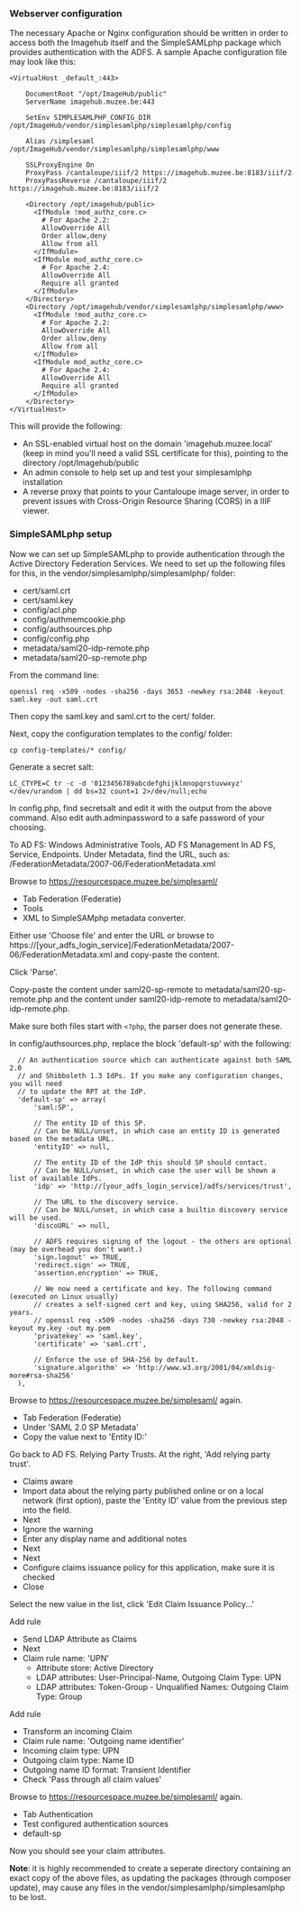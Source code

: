 ### Webserver configuration

The necessary Apache or Nginx configuration should be written in order to access both the Imagehub itself and the SimpleSAMLphp package which provides authentication with the ADFS.
A sample Apache configuration file may look like this:
```
<VirtualHost _default_:443>

    DocumentRoot "/opt/ImageHub/public"
    ServerName imagehub.muzee.be:443

    SetEnv SIMPLESAMLPHP_CONFIG_DIR /opt/ImageHub/vendor/simplesamlphp/simplesamlphp/config

    Alias /simplesaml /opt/ImageHub/vendor/simplesamlphp/simplesamlphp/www

    SSLProxyEngine On
    ProxyPass /cantaloupe/iiif/2 https://imagehub.muzee.be:8183/iiif/2
    ProxyPassReverse /cantaloupe/iiif/2 https://imagehub.muzee.be:8183/iiif/2

    <Directory /opt/imagehub/public>
      <IfModule !mod_authz_core.c>
        # For Apache 2.2:
        AllowOverride All
        Order allow,deny
        Allow from all
      </IfModule>
      <IfModule mod_authz_core.c>
        # For Apache 2.4:
        AllowOverride All
        Require all granted
      </IfModule>
    </Directory>
    <Directory /opt/imagehub/vendor/simplesamlphp/simplesamlphp/www>
      <IfModule !mod_authz_core.c>
        # For Apache 2.2:
        AllowOverride All
        Order allow,deny
        Allow from all
      </IfModule>
      <IfModule mod_authz_core.c>
        # For Apache 2.4:
        AllowOverride All
        Require all granted
      </IfModule>
    </Directory>
</VirtualHost>
```
This will provide the following:
* An SSL-enabled virtual host on the domain 'imagehub.muzee.local' (keep in mind you'll need a valid SSL certificate for this), pointing to the directory /opt/Imagehub/public
* An admin console to help set up and test your simplesamlphp installation
* A reverse proxy that points to your Cantaloupe image server, in order to prevent issues with Cross-Origin Resource Sharing (CORS) in a IIIF viewer.

### SimpleSAMLphp setup
Now we can set up SimpleSAMLphp to provide authentication through the Active Directory Federation Services. We need to set up the following files for this, in the vendor/simplesamlphp/simplesamlphp/ folder:
* cert/saml.crt
* cert/saml.key
* config/acl.php
* config/authmemcookie.php
* config/authsources.php
* config/config.php
* metadata/saml20-idp-remote.php
* metadata/saml20-sp-remote.php

From the command line:
```
openssl req -x509 -nodes -sha256 -days 3653 -newkey rsa:2048 -keyout saml.key -out saml.crt
```
Then copy the saml.key and saml.crt to the cert/ folder.

Next, copy the configuration templates to the config/ folder:
```
cp config-templates/* config/
```

Generate a secret salt:
```
LC_CTYPE=C tr -c -d '0123456789abcdefghijklmnopqrstuvwxyz' </dev/urandom | dd bs=32 count=1 2>/dev/null;echo
```

In config.php, find secretsalt and edit it with the output from the above command.
Also edit auth.adminpassword to a safe password of your choosing.

To AD FS:
Windows Administrative Tools, AD FS Management
In AD FS, Service, Endpoints. Under Metadata, find the URL, such as:
/FederationMetadata/2007-06/FederationMetadata.xml

Browse to https://resourcespace.muzee.be/simplesaml/
* Tab Federation (Federatie)
* Tools
* XML to SimpleSAMphp metadata converter.

Either use 'Choose file' and enter the URL or browse to https://[your_adfs_login_service]/FederationMetadata/2007-06/FederationMetadata.xml and copy-paste the content.

Click 'Parse'.

Copy-paste the content under saml20-sp-remote to metadata/saml20-sp-remote.php and the content under saml20-idp-remote to metadata/saml20-idp-remote.php.

Make sure both files start with ``<?php``, the parser does not generate these.


In config/authsources.php, replace the block 'default-sp' with the following:
```
  // An authentication source which can authenticate against both SAML 2.0
  // and Shibboleth 1.3 IdPs. If you make any configuration changes, you will need
  // to update the RPT at the IdP.
  'default-sp' => array(
      'saml:SP',

      // The entity ID of this SP.
      // Can be NULL/unset, in which case an entity ID is generated based on the metadata URL.
      'entityID' => null,

      // The entity ID of the IdP this should SP should contact.
      // Can be NULL/unset, in which case the user will be shown a list of available IdPs.
      'idp' => 'http://[your_adfs_login_service]/adfs/services/trust',

      // The URL to the discovery service.
      // Can be NULL/unset, in which case a builtin discovery service will be used.
      'discoURL' => null,

      // ADFS requires signing of the logout - the others are optional (may be overhead you don't want.)
      'sign.logout' => TRUE,
      'redirect.sign' => TRUE,
      'assertion.encryption' => TRUE,

      // We now need a certificate and key. The following command (executed on Linux usually)
      // creates a self-signed cert and key, using SHA256, valid for 2 years.
      // openssl req -x509 -nodes -sha256 -days 730 -newkey rsa:2048 -keyout my.key -out my.pem
      'privatekey' => 'saml.key',
      'certificate' => 'saml.crt',

      // Enforce the use of SHA-256 by default.
      'signature.algorithm' => 'http://www.w3.org/2001/04/xmldsig-more#rsa-sha256'
  ),
```

Browse to https://resourcespace.muzee.be/simplesaml/ again.
* Tab Federation (Federatie)
* Under 'SAML 2.0 SP Metadata'
* Copy the value next to 'Entity ID:'

Go back to AD FS. Relying Party Trusts. At the right, 'Add relying party trust'.
* Claims aware
* Import data about the relying party published online or on a local network (first option), paste the 'Entity ID' value from the previous step into the field.
* Next
* Ignore the warning
* Enter any display name and additional notes
* Next
* Next
* Configure claims issuance policy for this application, make sure it is checked
* Close

Select the new value in the list, click 'Edit Claim Issuance Policy...'

Add rule
* Send LDAP Attribute as Claims
* Next
* Claim rule name: 'UPN'
  * Attribute store: Active Directory
  * LDAP attributes: User-Principal-Name, Outgoing Claim Type: UPN
  * LDAP attributes: Token-Group - Unqualified Names: Outgoing Claim Type: Group

Add rule
  * Transform an incoming Claim
  * Claim rule name: 'Outgoing name identifier'
  * Incoming claim type: UPN
  * Outgoing claim type: Name ID
  * Outgoing name ID format: Transient Identifier
  * Check 'Pass through all claim values'

Browse to https://resourcespace.muzee.be/simplesaml/ again.
* Tab Authentication
* Test configured authentication sources
* default-sp

Now you should see your claim attributes.


**Note**: it is highly recommended to create a seperate directory containing an exact copy of the above files, as updating the packages (through composer update), may cause any files in the vendor/simplesamlphp/simplesamlphp to be lost.
